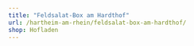 ```yaml
---
title: "Feldsalat-Box am Hardthof"
url: /hartheim-am-rhein/feldsalat-box-am-hardthof/
shop: Hofladen
---
```

